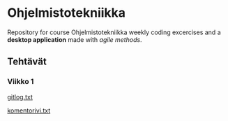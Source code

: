 # Ohjelmistotekniikka

Repository for course Ohjelmistotekniikka weekly coding excercises and a **desktop application** made with *agile methods*.

## Tehtävät

### Viikko 1

[gitlog.txt](https://github.com/JuhoSiitonen/ot-harjoitustyo/blob/master/laskarit/viikko1/gitlog.txt)

[komentorivi.txt](https://github.com/JuhoSiitonen/ot-harjoitustyo/blob/master/laskarit/viikko1/komentorivi.txt)
